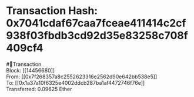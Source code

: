 
Transaction Hash: 0x7041cdaf67caa7fceae411414c2cf938f03fbdb3cd92d35e83258c708f409cf4
====================================================================================
  
#💸Transaction  
Block: [[14456680]]  
From: [[0x7f268357a8c2552623316e2562d90e642bb538e5]]  
To: [[0x1a37a10f6325e4002ddcb287ba1af4472746f76e]]  
Transferred: 0.09625 Ether